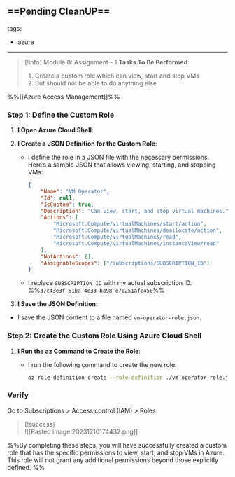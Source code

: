 ==Pending CleanUP==
---
tags:
  - azure
---
> [!info] Module 8: Assignment - 1
> **Tasks To Be Performed:** 
> 1. Create a custom role which can view, start and stop VMs 
> 2. But should not be able to do anything else

%%[[Azure Access Management]]%%


### Step 1: Define the Custom Role

1. **I Open Azure Cloud Shell**:

2. **I Create a JSON Definition for the Custom Role**:
    
    - I define the role in a JSON file with the necessary permissions. Here’s a sample JSON that allows viewing, starting, and stopping VMs:
		```json
		{
		    "Name": "VM Operator",
		    "Id": null,
		    "IsCustom": true,
		    "Description": "Can view, start, and stop virtual machines.",
		    "Actions": [
		        "Microsoft.Compute/virtualMachines/start/action",
		        "Microsoft.Compute/virtualMachines/deallocate/action",
		        "Microsoft.Compute/virtualMachines/read",
		        "Microsoft.Compute/virtualMachines/instanceView/read"
		    ],
		    "NotActions": [],
		    "AssignableScopes": ["/subscriptions/SUBSCRIPTION_ID"]
		}
		```
    - I replace `SUBSCRIPTION_ID` with my actual subscription ID. %%`37c43e3f-51ba-4c33-ba98-e70251afe450`%%

3. **I Save the JSON Definition**:

  - I save the JSON content to a file named `vm-operator-role.json`.


### Step 2: Create the Custom Role Using Azure Cloud Shell

1. **I Run the az Command to Create the Role**:
    
    - I run the following command to create the new role:
		```bash
		az role definition create --role-definition ./vm-operator-role.json
		```

### Verify
Go to Subscriptions > Access control (IAM) > Roles

> [!success]
> <br>![[Pasted image 20231210174432.png]]


%%By completing these steps, you will have successfully created a custom role that has the specific permissions to view, start, and stop VMs in Azure. This role will not grant any additional permissions beyond those explicitly defined.
%%

